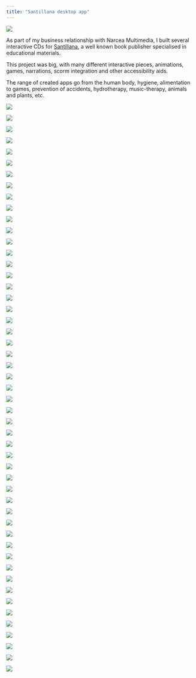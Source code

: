```yaml
---
title: "Santillana desktop app"
---
```


![](./images/0.jpg)

As part of my business relationship with Narcea Multimedia, I built several interactive CDs for [Santillana](http://www.santillana.es/), a well known book publisher specialised in educational materials.

This project was big, with many different interactive pieces, animations, games, narrations, scorm integration and other accessibility aids.

The range of created apps go from the human body, hygiene, alimentation to games, prevention of accidents, hydrotherapy, music-therapy, animals and plants, etc.

![](./images/1.jpg)

![](./images/2.jpg)

![](./images/3.jpg)

![](./images/4.jpg)

![](./images/5.jpg)

![](./images/6.jpg)

![](./images/7.jpg)

![](./images/8.jpg)

![](./images/9.jpg)

![](./images/10.jpg)

![](./images/11.jpg)

![](./images/12.jpg)

![](./images/13.jpg)

![](./images/14.jpg)

![](./images/15.jpg)

![](./images/16.jpg)

![](./images/17.jpg)

![](./images/18.jpg)

![](./images/19.jpg)

![](./images/20.jpg)

![](./images/21.jpg)

![](./images/22.jpg)

![](./images/23.jpg)

![](./images/24.jpg)

![](./images/25.jpg)

![](./images/26.jpg)

![](./images/27.jpg)

![](./images/28.jpg)

![](./images/29.jpg)

![](./images/30.jpg)

![](./images/31.jpg)

![](./images/32.jpg)

![](./images/33.jpg)

![](./images/34.jpg)

![](./images/35.jpg)

![](./images/36.jpg)

![](./images/37.jpg)

![](./images/38.jpg)

![](./images/39.jpg)

![](./images/40.jpg)

![](./images/41.jpg)

![](./images/42.jpg)

![](./images/43.jpg)

![](./images/44.jpg)

![](./images/45.jpg)

![](./images/46.jpg)

![](./images/47.jpg)

![](./images/48.jpg)

![](./images/49.jpg)

![](./images/50.jpg)

![](./images/51.jpg)
